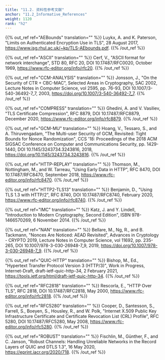 ```yaml
---
title: "11.2. 资料性参考文献"
anchor: "11.2_Informative_References"
weight: 1120
rank: "h2"
---
```


{{% out_ref ref="AEBounds" translation="" %}}
Luykx, A. and K. Paterson, "Limits on Authenticated Encryption Use in TLS", 28 August 2017, <https://www.isg.rhul.ac.uk/~kp/TLS-AEbounds.pdf>.
{{% /out_ref %}}

{{% out_ref ref="ASCII" translation="" %}}
Cerf, V., "ASCII format for network interchange", STD 80, RFC 20, DOI 10.17487/RFC0020, October 1969, <https://www.rfc-editor.org/info/rfc20>.
{{% /out_ref %}}

{{% out_ref ref="CCM-ANALYSIS" translation="" %}}
Jonsson, J., "On the Security of CTR + CBC-MAC", Selected Areas in Cryptography, SAC 2002, Lecture Notes in Computer Science, vol 2595, pp. 76-93, DOI 10.1007/3-540-36492-7_7, 2003, <https://doi.org/10.1007/3-540-36492-7_7>.
{{% /out_ref %}}

{{% out_ref ref="COMPRESS" translation="" %}}
Ghedini, A. and V. Vasiliev, "TLS Certificate Compression", RFC 8879, DOI 10.17487/RFC8879, December 2020, <https://www.rfc-editor.org/info/rfc8879>.
{{% /out_ref %}}

{{% out_ref ref="GCM-MU" translation="" %}}
Hoang, V., Tessaro, S., and A. Thiruvengadam, "The Multi-user Security of GCM, Revisited: Tight Bounds for Nonce Randomization", CCS '18: Proceedings of the 2018 ACM SIGSAC Conference on Computer and Communications Security, pp. 1429-1440, DOI 10.1145/3243734.3243816, 2018, <https://doi.org/10.1145/3243734.3243816>.
{{% /out_ref %}}

{{% out_ref ref="HTTP-REPLAY" translation="" %}}
Thomson, M., Nottingham, M., and W. Tarreau, "Using Early Data in HTTP", RFC 8470, DOI 10.17487/RFC8470, September 2018, <https://www.rfc-editor.org/info/rfc8470>.
{{% /out_ref %}}

{{% out_ref ref="HTTP2-TLS13" translation="" %}}
Benjamin, D., "Using TLS 1.3 with HTTP/2", RFC 8740, DOI 10.17487/RFC8740, February 2020, <https://www.rfc-editor.org/info/rfc8740>.
{{% /out_ref %}}

{{% out_ref ref="IMC" translation="" %}}
Katz, J. and Y. Lindell, "Introduction to Modern Cryptography, Second Edition", ISBN 978-1466570269, 6 November 2014.
{{% /out_ref %}}

{{% out_ref ref="NAN" translation="" %}}
Bellare, M., Ng, R., and B. Tackmann, "Nonces Are Noticed: AEAD Revisited", Advances in Cryptology - CRYPTO 2019, Lecture Notes in Computer Science, vol 11692, pp. 235-265, DOI 10.1007/978-3-030-26948-7_9, 2019, <https://doi.org/10.1007/978-3-030-26948-7_9>.
{{% /out_ref %}}

{{% out_ref ref="QUIC-HTTP" translation="" %}}
Bishop, M., Ed., "Hypertext Transfer Protocol Version 3 (HTTP/3)", Work in Progress, Internet-Draft, draft-ietf-quic-http-34, 2 February 2021, <https://tools.ietf.org/html/draft-ietf-quic-http-34>.
{{% /out_ref %}}

{{% out_ref ref="RFC2818" translation="" %}}
Rescorla, E., "HTTP Over TLS", RFC 2818, DOI 10.17487/RFC2818, May 2000, <https://www.rfc-editor.org/info/rfc2818>.
{{% /out_ref %}}

{{% out_ref ref="RFC5280" translation="" %}}
Cooper, D., Santesson, S., Farrell, S., Boeyen, S., Housley, R., and W. Polk, "Internet X.509 Public Key Infrastructure Certificate and Certificate Revocation List (CRL) Profile", RFC 5280, DOI 10.17487/RFC5280, May 2008, <https://www.rfc-editor.org/info/rfc5280>.
{{% /out_ref %}}

{{% out_ref ref="ROBUST" translation="" %}}
Fischlin, M., Günther, F., and C. Janson, "Robust Channels: Handling Unreliable Networks in the Record Layers of QUIC and DTLS 1.3", 16 May 2020, <https://eprint.iacr.org/2020/718>.
{{% /out_ref %}}